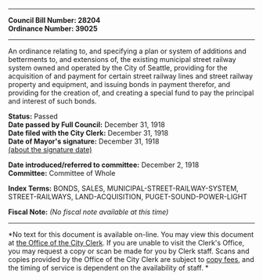 * * * * *  
  
**Council Bill Number: [](#h0)[](#h2)28204**   
**Ordinance Number: 39025**  
  
* * * * *  
  
An ordinance relating to, and specifying a plan or system of additions and betterments to, and extensions of, the existing municipal street railway system owned and operated by the City of Seattle, providing for the acquisition of and payment for certain street railway lines and street railway property and equipment, and issuing bonds in payment therefor, and providing for the creation of, and creating a special fund to pay the principal and interest of such bonds.  
  
**Status:** Passed   
**Date passed by Full Council:** December 31, 1918   
**Date filed with the City Clerk:** December 31, 1918   
**Date of Mayor's signature:** December 31, 1918   
[(about the signature date)](/~public/approvaldate.htm)   
  
  
**Date introduced/referred to committee:** December 2, 1918   
**Committee:** Committee of Whole   
  
**Index Terms:** BONDS, SALES, MUNICIPAL-STREET-RAILWAY-SYSTEM, STREET-RAILWAYS, LAND-ACQUISITION, PUGET-SOUND-POWER-LIGHT  
  
**Fiscal Note:** *(No fiscal note available at this time)*  
  
* * * * *  
  
*No text for this document is available on-line. You may view this document at [the Office of the City Clerk](http://www.seattle.gov/leg/clerk/contactUs.htm). If you are unable to visit the Clerk's Office, you may request a copy or scan be made for you by Clerk staff. Scans and copies provided by the Office of the City Clerk are subject to [copy fees](http://clerk.seattle.gov/~public/clerkfees.htm), and the timing of service is dependent on the availability of staff. *  
  
  
